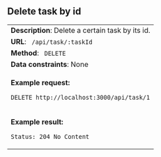 ## Delete task by id

<table>
    <tr><td> <b>Description</b>: Delete a certain task by its id. </td></tr>
    <tr><td> <b>URL</b>: <code> /api/task/:taskId </code> </td></tr>
    <tr><td> <b>Method</b>: <code> DELETE </code> </td></tr>
    <tr><td> <b>Data constraints</b>: None </td></tr>
<tr><td>

**Example request:**

`DELETE http://localhost:3000/api/task/1`

</td></tr>
<tr><td>

**Example result:**

`Status: 204 No Content`

</td></tr>
</table>
